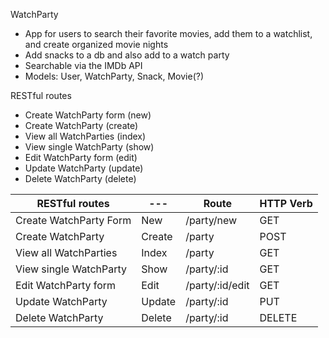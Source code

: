 WatchParty

- App for users to search their favorite movies, add them to a watchlist, and create organized movie nights
- Add snacks to a db and also add to a watch party
- Searchable via the IMDb API
- Models: User, WatchParty, Snack, Movie(?)

RESTful routes
- Create WatchParty form (new)
- Create WatchParty (create)
- View all WatchParties (index)
- View single WatchParty (show)
- Edit WatchParty form (edit)
- Update WatchParty (update)
- Delete WatchParty (delete)

| RESTful routes | --- | Route | HTTP Verb |
|----------------|----|--------|----------|
| Create WatchParty Form | New | /party/new | GET |
| Create WatchParty | Create | /party | POST |
| View all WatchParties | Index | /party | GET |
| View single WatchParty | Show | /party/:id | GET |
| Edit WatchParty form | Edit | /party/:id/edit | GET |
| Update WatchParty | Update | /party/:id | PUT |
| Delete WatchParty | Delete | /party/:id | DELETE |

